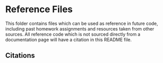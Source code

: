 # Reference Files

This folder contains files which can be used as reference in future code, including past homework assignments and resources taken from other sources. 
All reference code which is not sourced directly from a documentation page will have a citation in this README file. 

## Citations


